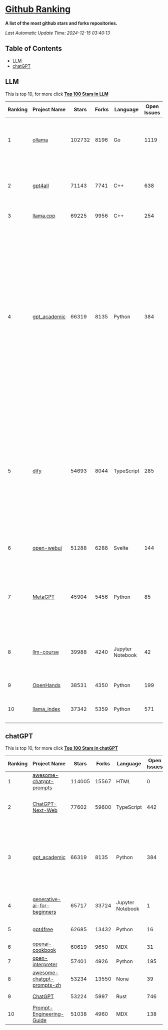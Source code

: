 [Github Ranking](./README.md)
==========

**A list of the most github stars and forks repositories.**

*Last Automatic Update Time: 2024-12-15 03:40:13*

## Table of Contents
 * [LLM](#LLM)
 * [chatGPT](#chatGPT)

## LLM

This is top 10, for more click **[Top 100 Stars in LLM](Top100/LLM.md)**

| Ranking | Project Name | Stars | Forks | Language | Open Issues | Description | Last Commit |
| ------- | ------------ | ----- | ----- | -------- | ----------- | ----------- | ----------- |
| 1 | [ollama](https://github.com/ollama/ollama) | 102732 | 8196 | Go | 1119 | Get up and running with Llama 3.3, Mistral, Gemma 2, and other large language models. | 2024-12-15T02:56:28Z |
| 2 | [gpt4all](https://github.com/nomic-ai/gpt4all) | 71143 | 7741 | C++ | 638 | GPT4All: Run Local LLMs on Any Device. Open-source and available for commercial use. | 2024-12-14T00:23:13Z |
| 3 | [llama.cpp](https://github.com/ggerganov/llama.cpp) | 69225 | 9956 | C++ | 254 | LLM inference in C/C++ | 2024-12-14T23:11:12Z |
| 4 | [gpt_academic](https://github.com/binary-husky/gpt_academic) | 66319 | 8135 | Python | 384 | 为GPT/GLM等LLM大语言模型提供实用化交互接口，特别优化论文阅读/润色/写作体验，模块化设计，支持自定义快捷按钮&函数插件，支持Python和C++等项目剖析&自译解功能，PDF/LaTex论文翻译&总结功能，支持并行问询多种LLM模型，支持chatglm3等本地模型。接入通义千问, deepseekcoder, 讯飞星火, 文心一言, llama2, rwkv, claude2, moss等。 | 2024-12-09T15:57:18Z |
| 5 | [dify](https://github.com/langgenius/dify) | 54693 | 8044 | TypeScript | 285 | Dify is an open-source LLM app development platform. Dify's intuitive interface combines AI workflow, RAG pipeline, agent capabilities, model management, observability features and more, letting you quickly go from prototype to production. | 2024-12-14T11:55:11Z |
| 6 | [open-webui](https://github.com/open-webui/open-webui) | 51288 | 6288 | Svelte | 144 | User-friendly AI Interface (Supports Ollama, OpenAI API, ...) | 2024-12-14T06:51:44Z |
| 7 | [MetaGPT](https://github.com/geekan/MetaGPT) | 45904 | 5456 | Python | 85 | 🌟 The Multi-Agent Framework: First AI Software Company, Towards Natural Language Programming | 2024-12-09T03:34:24Z |
| 8 | [llm-course](https://github.com/mlabonne/llm-course) | 39988 | 4240 | Jupyter Notebook | 42 | Course to get into Large Language Models (LLMs) with roadmaps and Colab notebooks. | 2024-07-28T22:17:43Z |
| 9 | [OpenHands](https://github.com/All-Hands-AI/OpenHands) | 38531 | 4350 | Python | 199 | 🙌 OpenHands: Code Less, Make More | 2024-12-14T21:19:33Z |
| 10 | [llama_index](https://github.com/run-llama/llama_index) | 37342 | 5359 | Python | 571 | LlamaIndex is a data framework for your LLM applications | 2024-12-15T01:13:08Z |


## chatGPT

This is top 10, for more click **[Top 100 Stars in chatGPT](Top100/chatGPT.md)**

| Ranking | Project Name | Stars | Forks | Language | Open Issues | Description | Last Commit |
| ------- | ------------ | ----- | ----- | -------- | ----------- | ----------- | ----------- |
| 1 | [awesome-chatgpt-prompts](https://github.com/f/awesome-chatgpt-prompts) | 114005 | 15567 | HTML | 0 | This repo includes ChatGPT prompt curation to use ChatGPT better. | 2024-11-11T11:38:53Z |
| 2 | [ChatGPT-Next-Web](https://github.com/ChatGPTNextWeb/ChatGPT-Next-Web) | 77602 | 59600 | TypeScript | 442 | A cross-platform ChatGPT/Gemini UI (Web / PWA / Linux / Win / MacOS). 一键拥有你自己的跨平台 ChatGPT/Gemini 应用。 | 2024-12-10T01:59:10Z |
| 3 | [gpt_academic](https://github.com/binary-husky/gpt_academic) | 66319 | 8135 | Python | 384 | 为GPT/GLM等LLM大语言模型提供实用化交互接口，特别优化论文阅读/润色/写作体验，模块化设计，支持自定义快捷按钮&函数插件，支持Python和C++等项目剖析&自译解功能，PDF/LaTex论文翻译&总结功能，支持并行问询多种LLM模型，支持chatglm3等本地模型。接入通义千问, deepseekcoder, 讯飞星火, 文心一言, llama2, rwkv, claude2, moss等。 | 2024-12-09T15:57:18Z |
| 4 | [generative-ai-for-beginners](https://github.com/microsoft/generative-ai-for-beginners) | 65717 | 33724 | Jupyter Notebook | 1 | 21 Lessons, Get Started Building with Generative AI  🔗 https://microsoft.github.io/generative-ai-for-beginners/ | 2024-12-12T20:34:43Z |
| 5 | [gpt4free](https://github.com/xtekky/gpt4free) | 62685 | 13432 | Python | 16 | The official gpt4free repository \| various collection of powerful language models | 2024-12-14T18:57:14Z |
| 6 | [openai-cookbook](https://github.com/openai/openai-cookbook) | 60619 | 9650 | MDX | 31 | Examples and guides for using the OpenAI API | 2024-12-11T16:11:14Z |
| 7 | [open-interpreter](https://github.com/OpenInterpreter/open-interpreter) | 57401 | 4926 | Python | 195 | A natural language interface for computers | 2024-12-10T20:09:11Z |
| 8 | [awesome-chatgpt-prompts-zh](https://github.com/PlexPt/awesome-chatgpt-prompts-zh) | 53234 | 13550 | None | 39 | ChatGPT 中文调教指南。各种场景使用指南。学习怎么让它听你的话。 | 2024-07-30T11:43:23Z |
| 9 | [ChatGPT](https://github.com/lencx/ChatGPT) | 53224 | 5997 | Rust | 746 | 🔮 ChatGPT Desktop Application (Mac, Windows and Linux) | 2024-08-29T17:58:11Z |
| 10 | [Prompt-Engineering-Guide](https://github.com/dair-ai/Prompt-Engineering-Guide) | 51038 | 4960 | MDX | 138 | 🐙 Guides, papers, lecture, notebooks and resources for prompt engineering | 2024-11-20T19:24:28Z |

